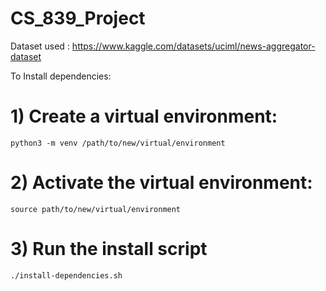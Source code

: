 # CS_839_Project

Dataset used : https://www.kaggle.com/datasets/uciml/news-aggregator-dataset

To Install dependencies:
# 1) Create a virtual environment:
```python3 -m venv /path/to/new/virtual/environment```
# 2) Activate the virtual environment:
```source path/to/new/virtual/environment```
# 3) Run the install script
```./install-dependencies.sh```